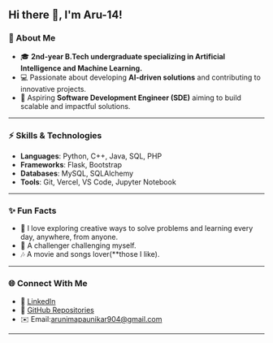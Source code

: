 ## Hi there 👋, I'm Aru-14!

### 🌟 About Me  
- 🎓 **2nd-year B.Tech undergraduate specializing in Artificial Intelligence and Machine Learning.**  
- 💻 Passionate about developing **AI-driven solutions** and contributing to innovative projects.  
- 🤖 Aspiring **Software Development Engineer (SDE)** aiming to build scalable and impactful solutions.  

---

### ⚡ Skills & Technologies  
- **Languages**: Python, C++, Java, SQL, PHP  
- **Frameworks**: Flask, Bootstrap  
- **Databases**: MySQL, SQLAlchemy  
- **Tools**: Git, Vercel, VS Code, Jupyter Notebook   

---

### ✨ Fun Facts  
- 🎨 I love exploring creative ways to solve problems and learning every day, anywhere, from anyone.
- 💪 A challenger challenging myself. 
- 🎶 A movie and songs lover(**those I like).

---
### 🌐 Connect With Me   
- 💼 [LinkedIn](https://www.linkedin.com/in/arunima-paunikar/)  
- 📂 [GitHub Repositories](https://github.com/Aru-14)  
- ✉️ Email:[arunimapaunikar904@gmail.com](arunimapaunikar904@gmail.com)  

---
